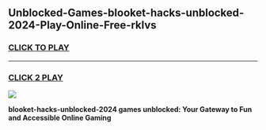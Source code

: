 
## Unblocked-Games-blooket-hacks-unblocked-2024-Play-Online-Free-rklvs
<h3>
<a href="https://premium76.site?title=blooket-hacks-unblocked-2024&ref=26A">CLICK TO PLAY</a></h3>
<hr>

<h3>
<a href="https://premium76.site?title=blooket-hacks-unblocked-2024&ref=26A">CLICK 2 PLAY</a>
  
</h3>

<a href="https://premium76.site?title=blooket-hacks-unblocked-2024&ref=26A"><img src="https://clearcache.store/games.png"></a>


**blooket-hacks-unblocked-2024 games unblocked: Your Gateway to Fun and Accessible Online Gaming**
